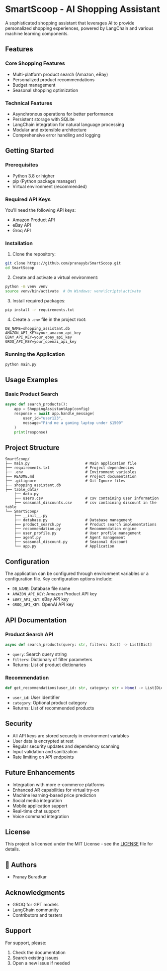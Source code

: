 # SmartScoop - AI Shopping Assistant

A sophisticated shopping assistant that leverages AI to provide personalized shopping experiences, powered by LangChain and various machine learning components.

## Features

### Core Shopping Features

- Multi-platform product search (Amazon, eBay)
- Personalized product recommendations
- Budget management
- Seasonal shopping optimization

### Technical Features

- Asynchronous operations for better performance
- Persistent storage with SQLite
- LangChain integration for natural language processing
- Modular and extensible architecture
- Comprehensive error handling and logging

## Getting Started

### Prerequisites

- Python 3.8 or higher
- pip (Python package manager)
- Virtual environment (recommended)

### Required API Keys

You'll need the following API keys:

- Amazon Product API
- eBay API
- Groq API

### Installation

1. Clone the repository:

```bash
git clone https://github.com/pranayyb/SmartScoop.git
cd SmartScoop
```

2. Create and activate a virtual environment:

```bash
python -m venv venv
source venv/bin/activate  # On Windows: venv\Scripts\activate
```

3. Install required packages:

```bash
pip install -r requirements.txt
```

4. Create a `.env` file in the project root:

```env
DB_NAME=shopping_assistant.db
AMAZON_API_KEY=your_amazon_api_key
EBAY_API_KEY=your_ebay_api_key
GROQ_API_KEY=your_openai_api_key
```

### Running the Application

```bash
python main.py
```

## Usage Examples

### Basic Product Search

```python
async def search_products():
    app = ShoppingAssistantApp(config)
    response = await app.handle_message(
        user_id="user123",
        message="Find me a gaming laptop under $1500"
    )
    print(response)
```

## Project Structure

```
SmartScoop/
├── main.py                         # Main application file
├── requirements.txt                # Project dependencies
├── .env                            # Environment variables
├── README.md                       # Project documentation
├── .gitignore                      # Git-Ignore files
├── shopping_assistant.db
├── table_data/
    ├── data.py
    ├── users.csv                   # csv containing user information
    ├── seasonal_discounts.csv      # csv containing discount in the table
└── SmartScoop/
    ├── __init__.py
    ├── database.py                 # Database management
    ├── product_search.py           # Product search implementations
    ├── recommendation.py           # Recommendation engine
    ├── user_profile.py             # User profile management
    ├── agent.py                    # Agent management
    ├── seasonal_discount.py        # Seasonal discount
    └── app.py                      # Application
```

## Configuration

The application can be configured through environment variables or a configuration file. Key configuration options include:

- `DB_NAME`: Database file name
- `AMAZON_API_KEY`: Amazon Product API key
- `EBAY_API_KEY`: eBay API key
- `GROQ_API_KEY`: OpenAI API key

## API Documentation

### Product Search API

```python
async def search_products(query: str, filters: Dict) -> List[Dict]
```

- `query`: Search query string
- `filters`: Dictionary of filter parameters
- Returns: List of product dictionaries

### Recommendation

```python
def get_recommendations(user_id: str, category: str = None) -> List[Dict]
```

- `user_id`: User identifier
- `category`: Optional product category
- Returns: List of recommended products

## Security

- All API keys are stored securely in environment variables
- User data is encrypted at rest
- Regular security updates and dependency scanning
- Input validation and sanitization
- Rate limiting on API endpoints

## Future Enhancements

- Integration with more e-commerce platforms
- Enhanced AR capabilities for virtual try-on
- Machine learning-based price prediction
- Social media integration
- Mobile application support
- Real-time chat support
- Voice command integration

## License

This project is licensed under the MIT License - see the [LICENSE](LICENSE) file for details.

## 👥 Authors

- Pranay Buradkar

## Acknowledgments

- GROQ for GPT models
- LangChain community
- Contributors and testers

## Support

For support, please:

1. Check the documentation
2. Search existing issues
3. Open a new issue if needed
